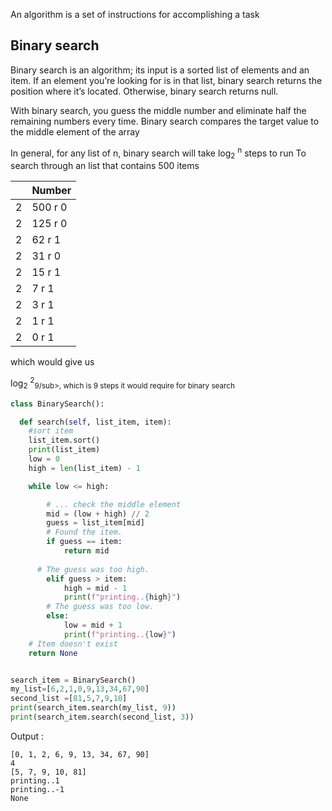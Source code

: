 An algorithm is a set of instructions for accomplishing a task

## Binary search
Binary search is an algorithm; its input is a sorted list of elements and an item.
If an element you’re looking for is in that list, binary search returns the position
where it’s located. Otherwise, binary search returns null.

With binary search, you guess the middle number and eliminate half the
remaining numbers every time.
Binary search compares the target value to the middle element of the array

In general, for any list of n, binary search will take log<sub>2</sub> <sup>n</sup> steps to run 
To search through an list that contains 500 items

|             | Number |
| ----------- | ----------- |
| 2      | 500 r 0      |
| 2      | 125 r 0       |
| 2      | 62 r 1       |
| 2      | 31 r 0        |
| 2      | 15 r 1      |
| 2      | 7 r 1        |
| 2      | 3 r 1       |
| 2      | 1 r 1        |
| 2      | 0 r 1        |

which would give us 

log<sub>2</sub> <sup>2</sup><sub>9/sub>, which is 9 steps it would require for binary search

```python
class BinarySearch():

  def search(self, list_item, item):
    #sort item
    list_item.sort()
    print(list_item)
    low = 0
    high = len(list_item) - 1

    while low <= high:

        # ... check the middle element
        mid = (low + high) // 2
        guess = list_item[mid]
        # Found the item.
        if guess == item:
            return mid
            
      # The guess was too high.
        elif guess > item:
            high = mid - 1
            print(f"printing..{high}")
        # The guess was too low.
        else:
            low = mid + 1
            print(f"printing..{low}")
    # Item doesn't exist
    return None


search_item = BinarySearch()
my_list=[6,2,1,0,9,13,34,67,90]
second_list =[81,5,7,9,10]
print(search_item.search(my_list, 9))
print(search_item.search(second_list, 3))

```
Output :
```shell
[0, 1, 2, 6, 9, 13, 34, 67, 90]
4
[5, 7, 9, 10, 81]
printing..1
printing..-1
None
```
